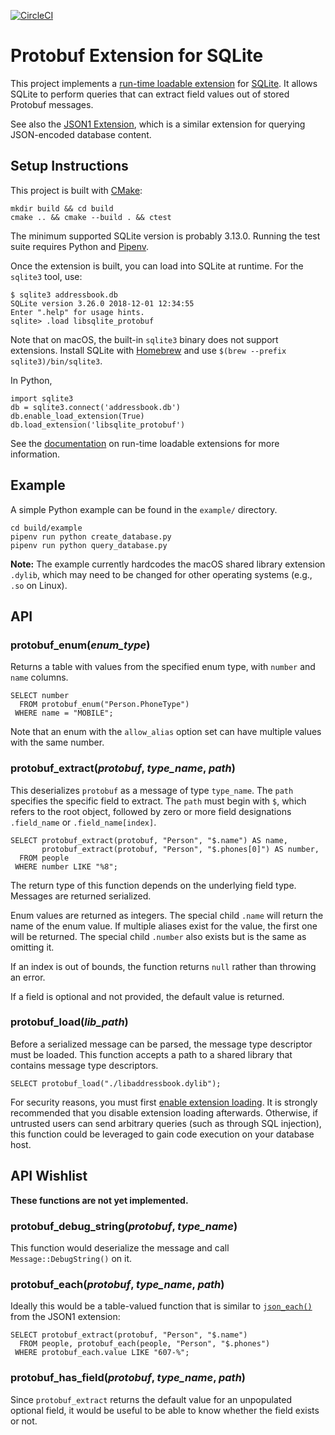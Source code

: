 [![CircleCI](https://circleci.com/gh/rgov/sqlite_protobuf.svg?style=svg)](https://circleci.com/gh/rgov/sqlite_protobuf)

# Protobuf Extension for SQLite

This project implements a [run-time loadable extension][ext] for [SQLite][]. It
allows SQLite to perform queries that can extract field values out of stored
Protobuf messages.

[ext]: https://www.sqlite.org/loadext.html
[SQLite]: https://www.sqlite.org/

See also the [JSON1 Extension][json1], which is a similar extension for querying
JSON-encoded database content.

[json1]: https://www.sqlite.org/json1.html


## Setup Instructions

This project is built with [CMake][]:

[CMake]: https://cmake.org

    mkdir build && cd build
    cmake .. && cmake --build . && ctest

The minimum supported SQLite version is probably 3.13.0. Running the test suite
requires Python and [Pipenv][].

[Pipenv]: https://github.com/pypa/pipenv

Once the extension is built, you can load into SQLite at runtime. For the
`sqlite3` tool, use:

    $ sqlite3 addressbook.db
    SQLite version 3.26.0 2018-12-01 12:34:55
    Enter ".help" for usage hints.
    sqlite> .load libsqlite_protobuf

Note that on macOS, the built-in `sqlite3` binary does not support extensions.
Install SQLite with [Homebrew][] and use `$(brew --prefix sqlite3)/bin/sqlite3`.

[Homebrew]: https://brew.sh/

In Python,

    import sqlite3
    db = sqlite3.connect('addressbook.db')
    db.enable_load_extension(True)
    db.load_extension('libsqlite_protobuf')

See the [documentation][ext] on run-time loadable extensions for more
information.


## Example

A simple Python example can be found in the `example/` directory.

    cd build/example
    pipenv run python create_database.py
    pipenv run python query_database.py

**Note:** The example currently hardcodes the macOS shared library extension
`.dylib`, which may need to be changed for other operating systems (e.g., `.so`
on Linux).


## API

### protobuf\_enum(_enum\_type_)

Returns a table with values from the specified enum type, with `number` and
`name` columns.

    SELECT number
      FROM protobuf_enum("Person.PhoneType")
     WHERE name = "MOBILE";

Note that an enum with the `allow_alias` option set can have multiple values
with the same number.


### protobuf\_extract(_protobuf_, _type\_name_, _path_)

This deserializes `protobuf` as a message of type `type_name`. The `path`
specifies the specific field to extract. The `path` must begin with `$`, which
refers to the root object, followed by zero or more field designations
`.field_name` or `.field_name[index]`.

    SELECT protobuf_extract(protobuf, "Person", "$.name") AS name,
           protobuf_extract(protobuf, "Person", "$.phones[0]") AS number,
      FROM people
     WHERE number LIKE "%8";

The return type of this function depends on the underlying field type. Messages
are returned serialized.

Enum values are returned as integers. The special child `.name` will return the
name of the enum value. If multiple aliases exist for the value, the first one
will be returned. The special child `.number` also exists but is the same as
omitting it.

If an index is out of bounds, the function returns `null` rather than throwing
an error.

If a field is optional and not provided, the default value is returned.


### protobuf\_load(_lib\_path_)

Before a serialized message can be parsed, the message type descriptor must be
loaded. This function accepts a path to a shared library that contains message
type descriptors.

    SELECT protobuf_load("./libaddressbook.dylib");

For security reasons, you must first [enable extension loading][ext-load]. It is
strongly recommended that you disable extension loading afterwards. Otherwise,
if untrusted users can send arbitrary queries (such as through SQL injection),
this function could be leveraged to gain code execution on your database host.

[ext-load]: https://www.sqlite.org/c3ref/enable_load_extension.html


## API Wishlist

**These functions are not yet implemented.**

### protobuf\_debug\_string(_protobuf_, _type\_name_)

This function would deserialize the message and call `Message::DebugString()` on
it.

### protobuf\_each(_protobuf_, _type\_name_, _path_)

Ideally this would be a table-valued function that is similar to
[`json_each()`][json1_each] from the JSON1 extension:

    SELECT protobuf_extract(protobuf, "Person", "$.name")
      FROM people, protobuf_each(people, "Person", "$.phones")
     WHERE protobuf_each.value LIKE "607-%";

[json1_each]: https://www.sqlite.org/json1.html#jeach


### protobuf\_has\_field(_protobuf_, _type\_name_, _path_)

Since `protobuf_extract` returns the default value for an unpopulated optional
field, it would be useful to be able to know whether the field exists or not.
